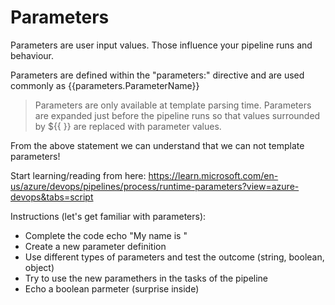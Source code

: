 # Parameters

Parameters are user input values. Those influence your pipeline runs and behaviour.

Parameters are defined within the "parameters:" directive and are used commonly as {{parameters.ParameterName}} 

> Parameters are only available at template parsing time. Parameters are expanded just before the pipeline runs so that values surrounded by ${{ }} are replaced with parameter values. 

From the above statement we can understand that we can not template parameters!  

Start learning/reading from here: https://learn.microsoft.com/en-us/azure/devops/pipelines/process/runtime-parameters?view=azure-devops&tabs=script 

Instructions (let's get familiar with parameters):
 
* Complete the code echo "My name is "
* Create a new parameter definition
* Use different types of parameters and test the outcome (string, boolean, object)
* Try to use the new paramethers in the tasks of the pipeline
* Echo a boolean parmeter (surprise inside)